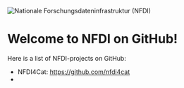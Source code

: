 ![Nationale Forschungsdateninfrastruktur (NFDI)](https://github.com/nfdi-de/.github/blob/main/profile/images/nfdi-logo_600px.png)

# Welcome to NFDI on GitHub!

Here is a list of NFDI-projects on GitHub:
* NFDI4Cat: https://github.com/nfdi4cat
* 
